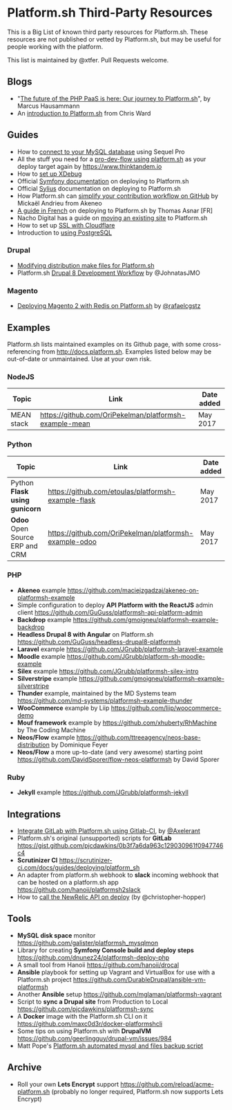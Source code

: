 # Platform.sh Third-Party Resources

This is a Big List of known third party resources for Platform.sh. These resources are not published or vetted by Platform.sh, but may be useful for people working with the platform.

This list is maintained by @xtfer. Pull Requests welcome.

## Blogs

* "[The future of the PHP PaaS is here: Our journey to Platform.sh](https://www.cloud-solutions.net/en/blog/entry/cs-tech/the-future-of-the-php-paas-is-here-our-journey-to-platform-sh)", by Marcus Hausammann
* An [introduction to Platform.sh](https://www.sitepoint.com/first-look-platform-sh-development-deployment-saas/) from Chris Ward 

## Guides

* How to [connect to your MySQL database](https://www.thinktandem.io/blog/2017/03/03/connecting-to-a-remote-platform-sh-database) using Sequel Pro 
* All the stuff you need for a [pro-dev-flow using platform.sh](https://github.com/thinktandem/platform-workflow-demo) as your deploy target  again by https://www.thinktandem.io
* How to [set up XDebug](https://ghosty.co.uk/2015/09/debugging-on-platform-sh/) 
* Official [Symfony documentation](http://symfony.com/doc/current/deployment/platformsh.html) on deploying to Platform.sh 
* Official [Sylius](http://docs.sylius.org/en/latest/cookbook/platform-sh.html) documentation on deploying to Platform.sh
* How Platform.sh can [simplify your contribution workflow on GitHub](https://medium.com/akeneo-labs/how-platform-sh-can-simplify-your-contribution-workflow-on-github-6e2a557a1bcc) by Mickaël Andrieu from Akeneo
* [A guide in French](http://thomas-asnar.github.io/platform-sh-orange-cloud/) on deploying to Platform.sh by Thomas Asnar [FR]
* Nacho Digital has a guide on [moving an existing site](http://www.nachodigital.com.ar/content/moving-existing-site-platformsh) to Platform.sh 
* How to set up [SSL with Cloudflare](https://www.ignoredbydinosaurs.com/posts/307-setting-up-ssl-on-your-platformsh-site-with-cloudflare)
* Introduction to [using PostgreSQL](https://www.ignoredbydinosaurs.com/posts/296-postgres-on-platform) 

### Drupal

* [Modifying distribution make files for Platform.sh](https://www.nickvahalik.com/blog-entry/modifying-distribution-makefiles-within-your-own-project-makefile-platformsh) 
* Platform.sh [Drupal 8 Development Workflow](https://github.com/JohnatasJMO/platformsh-development-workflow) by @JohnatasJMO

### Magento

* [Deploying Magento 2 with Redis on Platform.sh](https://rafaelstz.github.io/magento2/Deploying-Magento2-Redis-Platformsh.html) by [@rafaelcgstz](https://twitter.com/rafaelcgstz)

## Examples

Platform.sh lists maintained examples on its Github page, with some cross-referencing from http://docs.platform.sh. Examples listed below may be out-of-date or unmaintained. Use at your own risk.

### NodeJS

Topic  | Link | Date added
-------|------|-----------
MEAN stack|https://github.com/OriPekelman/platformsh-example-mean|May 2017

### Python

Topic  | Link | Date added
-------|------|-----------
Python **Flask using gunicorn**|https://github.com/etoulas/platformsh-example-flask|May 2017
**Odoo** Open Source ERP and CRM|https://github.com/OriPekelman/platformsh-example-odoo|May 2017

### PHP

* **Akeneo** example https://github.com/maciejzgadzaj/akeneo-on-platformsh-example
* Simple configuration to deploy **API Platform with the ReactJS** admin client https://github.com/GuGuss/platformsh-api-platform-admin
* **Backdrop** example https://github.com/gmoigneu/platformsh-example-backdrop
* **Headless Drupal 8 with Angular** on Platform.sh https://github.com/GuGuss/headless-drupal8-platformsh
* **Laravel** example https://github.com/JGrubb/platformsh-laravel-example
* **Moodle** example https://github.com/JGrubb/platform-sh-moodle-example
* **Silex** example https://github.com/JGrubb/platformsh-silex-intro
* **Silverstripe** example https://github.com/gmoigneu/platformsh-example-silverstripe
* **Thunder** example, maintained by the MD Systems team https://github.com/md-systems/platformsh-example-thunder
* **WooCommerce** example by Liip https://github.com/liip/woocommerce-demo 
* **Mouf framework**  example by https://github.com/xhuberty/RhMachine by The Coding Machine
* **Neos/Flow** example https://github.com/ttreeagency/neos-base-distribution by Dominique Feyer
* **Neos/Flow** a more up-to-date (and very awesome) starting point https://github.com/DavidSporer/flow-neos-platformsh by David Sporer

### Ruby

* **Jekyll** example https://github.com/JGrubb/platformsh-jekyll

## Integrations

* [Integrate GitLab with Platform.sh using Gitlab-CI](https://github.com/axelerant/pushtoplatformsh), by [@Axelerant](https://github.com/axelerant)
* Platform.sh's original (unsupported) scripts for **GitLab** https://gist.github.com/pjcdawkins/0b3f7a6da963c129030961f0947746c4 
* **Scrutinizer CI** https://scrutinizer-ci.com/docs/guides/deploying/platform_sh
* An adapter from platform.sh webhook to **slack** incoming webhook that can be hosted on a platform.sh app https://github.com/hanoii/platformsh2slack
* How to [call the NewRelic API on deploy](https://github.com/platformsh/platformsh-docs/pull/536#issuecomment-295578188) (by @christopher-hopper)

## Tools

* **MySQL disk space** monitor https://github.com/galister/platformsh_mysqlmon
* Library for creating **Symfony Console build and deploy steps** https://github.com/dnunez24/platformsh-deploy-php
* A small tool from Hanoii https://github.com/hanoii/drocal
* **Ansible** playbook for setting up Vagrant and VirtualBox for use with a Platform.sh project https://github.com/DurableDrupal/ansible-vm-platformsh
* Another **Ansible** setup https://github.com/mglaman/platformsh-vagrant
* Script to **sync a Drupal site** from Production to Local https://github.com/pjcdawkins/platformsh-sync
* A **Docker** image with the Platform.sh CLI on it https://github.com/maxc0d3r/docker-platformshcli
* Some tips on using Platform.sh with **DrupalVM** https://github.com/geerlingguy/drupal-vm/issues/984
* Matt Pope's [Platform.sh automated mysql and files backup script](https://bitbucket.org/snippets/kaypro4/gnB4E)

## Archive

* Roll your own **Lets Encrypt** support https://github.com/reload/acme-platform.sh (probably no longer required, Platform.sh now supports Lets Encrypt)
